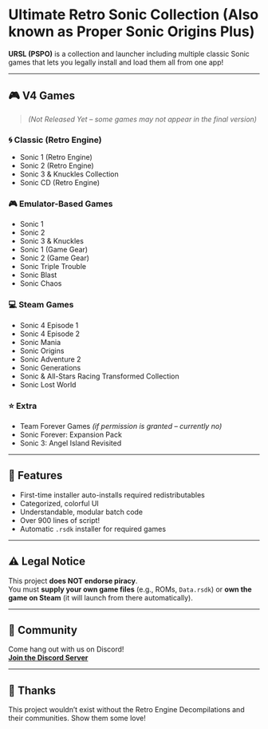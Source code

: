 # Ultimate Retro Sonic Collection (Also known as Proper Sonic Origins Plus)

**URSL (PSPO)** is a collection and launcher including multiple classic Sonic games that lets you legally install and load them all from one app!

---

## 🎮 V4 Games  
> *(Not Released Yet – some games may not appear in the final version)*

### 🌀 Classic (Retro Engine)
- Sonic 1 (Retro Engine)
- Sonic 2 (Retro Engine)
- Sonic 3 & Knuckles Collection
- Sonic CD (Retro Engine)

### 🎮 Emulator-Based Games
- Sonic 1
- Sonic 2  
- Sonic 3 & Knuckles  
- Sonic 1 (Game Gear)  
- Sonic 2 (Game Gear)  
- Sonic Triple Trouble  
- Sonic Blast  
- Sonic Chaos  

### 💻 Steam Games
- Sonic 4 Episode 1  
- Sonic 4 Episode 2  
- Sonic Mania  
- Sonic Origins  
- Sonic Adventure 2  
- Sonic Generations  
- Sonic & All-Stars Racing Transformed Collection  
- Sonic Lost World  

### ⭐ Extra
- Team Forever Games *(if permission is granted – currently no)*  
- Sonic Forever: Expansion Pack  
- Sonic 3: Angel Island Revisited  

---

## 🚀 Features
- First-time installer auto-installs required redistributables
- Categorized, colorful UI
- Understandable, modular batch code
- Over 900 lines of script!
- Automatic `.rsdk` installer for required games

---

## ⚠️ Legal Notice
This project **does NOT endorse piracy**.  
You must **supply your own game files** (e.g., ROMs, `Data.rsdk`) or **own the game on Steam** (it will launch from there automatically).

---

## 💬 Community
Come hang out with us on Discord!  
**[Join the Discord Server](https://discord.gg/kSM2C7QSmU)**

---

## 🙌 Thanks
This project wouldn’t exist without the Retro Engine Decompilations and their communities. Show them some love!
